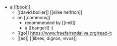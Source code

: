 - a [[book]].
	- [[david bollier]] [[silke helfrich]]
	- on [[commons]]
		- recommended by [[neil]]
		- a [[banger]] :)
	- [[go]] https://www.freefairandalive.org/read-it
	- [[es]] [[libres, dignos, vivos]]